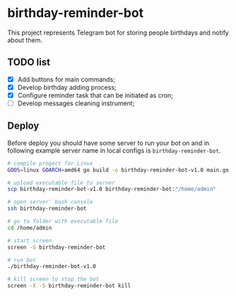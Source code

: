 # birthday-reminder-bot

This project represents Telegram bot for storing people birthdays and notify about them.

## TODO list

- [x] Add buttons for main commands;
- [x] Develop birthday adding process;
- [x] Configure reminder task that can be initiated as cron;
- [ ] Develop messages cleaning instrument;

## Deploy

Before deploy you should have some server to run your bot on and in following example server name in local configs is `birthday-reminder-bot`.

```bash
# compile progect for Linux
GOOS=linux GOARCH=amd64 go build -o birthday-reminder-bot-v1.0 main.go

# upload executable file to server
scp birthday-reminder-bot-v1.0 birthday-reminder-bot:"/home/admin"

# open server' bash console
ssh birthday-reminder-bot

# go to folder with executable file
cd /home/admin

# start screen
screen -S birthday-reminder-bot

# run bot 
./birthday-reminder-bot-v1.0

# kill screen to stop the bot
screen -X -S birthday-reminder-bot kill
```
